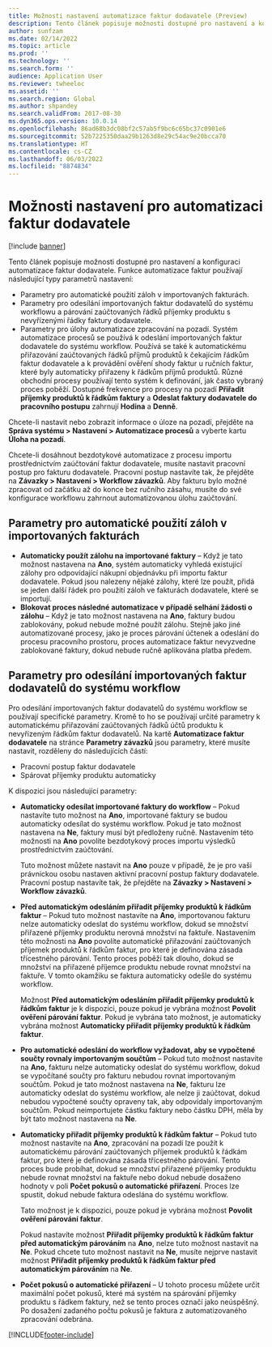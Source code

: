 ```yaml
---
title: Možnosti nastavení automatizace faktur dodavatele (Preview)
description: Tento článek popisuje možnosti dostupné pro nastavení a konfiguraci automatizace faktur dodavatele.
author: sunfzam
ms.date: 02/14/2022
ms.topic: article
ms.prod: ''
ms.technology: ''
ms.search.form: ''
audience: Application User
ms.reviewer: twheeloc
ms.assetid: ''
ms.search.region: Global
ms.author: shpandey
ms.search.validFrom: 2017-08-30
ms.dyn365.ops.version: 10.0.14
ms.openlocfilehash: 86ad68b3dc08bf2c57ab5f9bc6c65bc37c0901e6
ms.sourcegitcommit: 52b7225350daa29b1263d8e29c54ac9e20bcca70
ms.translationtype: HT
ms.contentlocale: cs-CZ
ms.lasthandoff: 06/03/2022
ms.locfileid: "8874834"
---
```

# <a name="setup-options-for-vendor-invoice-automation"></a>Možnosti nastavení pro automatizaci faktur dodavatele

[!include [banner](../includes/banner.md)]

Tento článek popisuje možnosti dostupné pro nastavení a konfiguraci automatizace faktur dodavatele. Funkce automatizace faktur používají následující typy parametrů nastavení:

- Parametry pro automatické použití záloh v importovaných fakturách.
- Parametry pro odesílání importovaných faktur dodavatelů do systému workflowu a párování zaúčtovaných řádků příjemky produktu s nevyřízenými řádky faktury dodavatele.
- Parametry pro úlohy automatizace zpracování na pozadí. Systém automatizace procesů se používá k odeslání importovaných faktur dodavatele do systému workflow. Používá se také k automatickému přiřazování zaúčtovaných řádků příjmů produktů k čekajícím řádkům faktur dodavatele a k provádění ověření shody faktur u ručních faktur, které byly automaticky přiřazeny k řádkům příjmů produktů. Různé obchodní procesy používají tento systém k definování, jak často vybraný proces poběží. Dostupné frekvence pro procesy na pozadí **Přiřadit příjemky produktů k řádkům faktury** a **Odeslat faktury dodavatele do pracovního postupu** zahrnují **Hodina** a **Denně**.

Chcete-li nastavit nebo zobrazit informace o úloze na pozadí, přejděte na **Správa systému \> Nastavení \> Automatizace procesů** a vyberte kartu **Úloha na pozadí**.

Chcete-li dosáhnout bezdotykové automatizace z procesu importu prostřednictvím zaúčtování faktur dodavatele, musíte nastavit pracovní postup pro fakturu dodavatele. Pracovní postup nastavíte tak, že přejděte na **Závazky > Nastavení > Workflow závazků**. Aby fakturu bylo možné zpracovat od začátku až do konce bez ručního zásahu, musíte do své konfigurace workflowu zahrnout automatizovanou úlohu zaúčtování.

## <a name="parameters-for-automatically-applying-prepayments-in-imported-invoices"></a>Parametry pro automatické použití záloh v importovaných fakturách

- **Automaticky použít zálohu na importované faktury** – Když je tato možnost nastavena na **Ano**, systém automaticky vyhledá existující zálohy pro odpovídající nákupní objednávku při importu faktur dodavatele. Pokud jsou nalezeny nějaké zálohy, které lze použít, přidá se jeden další řádek pro použití záloh ve fakturách dodavatele, které se importují.
- **Blokovat proces následné automatizace v případě selhání žádosti o zálohu** – Když je tato možnost nastavena na **Ano**, faktury budou zablokovány, pokud nebude možné použít zálohu. Stejně jako jiné automatizované procesy, jako je proces párování účtenek a odeslání do procesu pracovního prostoru, proces automatizace faktur nevyzvedne zablokované faktury, dokud nebude ručně aplikována platba předem. 

## <a name="parameters-for-submitting-imported-vendor-invoices-to-the-workflow-system"></a>Parametry pro odesílání importovaných faktur dodavatelů do systému workflow

Pro odesílání importovaných faktur dodavatelů do systému workflow se používají specifické parametry. Kromě to ho se používají určité parametry k automatickému přiřazování zaúčtovaných řádků účtů produktu k nevyřízeným řádkům faktur dodavatelů. Na kartě **Automatizace faktur dodavatele** na stránce **Parametry závazků** jsou parametry, které musíte nastavit, rozděleny do následujících částí:

- Pracovní postup faktur dodavatele
- Spárovat příjemky produktu automaticky

K dispozici jsou následující parametry:

- **Automaticky odesílat importované faktury do workflow** – Pokud nastavíte tuto možnost na **Ano**, importované faktury se budou automaticky odesílat do systému workflow. Pokud je tato možnost nastavena na **Ne**, faktury musí být předloženy ručně. Nastavením této možnosti na **Ano** povolíte bezdotykový proces importu výsledků prostřednictvím zaúčtování.

    Tuto možnost můžete nastavit na **Ano** pouze v případě, že je pro vaši právnickou osobu nastaven aktivní pracovní postup faktury dodavatele. Pracovní postup nastavíte tak, že přejděte na **Závazky \> Nastavení \> Workflow závazků**.

- **Před automatickým odesláním přiřadit příjemky produktů k řádkům faktur** – Pokud tuto možnost nastavíte na **Ano**, importovanou fakturu nelze automaticky odeslat do systému workflow, dokud se množství přiřazené příjemky produktu nerovná množství na faktuře. Nastavením této možnosti na **Ano** povolíte automatické přiřazování zaúčtovaných příjemek produktů k řádkům faktur, pro které je definována zásada třícestného párování. Tento proces poběží tak dlouho, dokud se množství na přiřazené příjemce produktu nebude rovnat množství na faktuře. V tomto okamžiku se faktura automaticky odešle do systému workflow.

    Možnost **Před automatickým odesláním přiřadit příjemky produktů k řádkům faktur** je k dispozici, pouze pokud je vybrána možnost **Povolit ověření párování faktur**. Pokud je vybrána tato možnost, je automaticky vybrána možnost **Automaticky přiřadit příjemky produktů k řádkům faktur**.

- **Pro automatické odeslání do workflow vyžadovat, aby se vypočtené součty rovnaly importovaným součtům** – Pokud tuto možnost nastavíte na **Ano**, fakturu nelze automaticky odeslat do systému workflow, dokud se vypočítané součty pro fakturu nebudou rovnat importovaným součtům. Pokud je tato možnost nastavena na **Ne**, fakturu lze automaticky odeslat do systému workflow, ale nelze ji zaúčtovat, dokud nebudou vypočtené součty opraveny tak, aby odpovídaly importovaným součtům. Pokud neimportujete částku faktury nebo částku DPH, měla by být tato možnost nastavena na **Ne**.
- **Automaticky přiřadit příjemky produktů k řádkům faktur** – Pokud tuto možnost nastavíte na **Ano**, zpracování na pozadí lze použít k automatickému párování zaúčtovaných příjemek produktů k řádkám faktur, pro které je definována zásada třícestného párování. Tento proces bude probíhat, dokud se množství přiřazené příjemky produktu nebude rovnat množství na faktuře nebo dokud nebude dosaženo hodnoty v poli **Počet pokusů o automatické přiřazení**. Proces lze spustit, dokud nebude faktura odeslána do systému workflow.

    Tato možnost je k dispozici, pouze pokud je vybrána možnost **Povolit ověření párování faktur**.

    Pokud nastavíte možnost **Přiřadit příjemky produktů k řádkům faktur před automatickým párováním** na **Ano**, nelze tuto možnost nastavit na **Ne**. Pokud chcete tuto možnost nastavit na **Ne**, musíte nejprve nastavit možnost **Přiřadit příjemky produktů k řádkům faktur před automatickým párováním** na **Ne**.

- **Počet pokusů o automatické přiřazení** – U tohoto procesu můžete určit maximální počet pokusů, které má systém na spárování příjemky produktu s řádkem faktury, než se tento proces označí jako neúspěšný. Po dosažení zadaného počtu pokusů je faktura z automatizovaného zpracování odebrána.



[!INCLUDE[footer-include](../../includes/footer-banner.md)]
